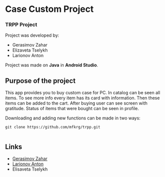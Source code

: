 #   Case Custom Project
### TRPP Project


Project was developed by:
- Gerasimov Zahar
- Elizaveta Tselykh
- Larionov Anton

Project was made on ****Java**** in ****Android Studio****.



## Purpose of the project

This app provides you to buy custom case for PC. In catalog can be seen all items. To see more info every item has its card with information. Then these items can be added to the cart. After buying user can see screen with gratitude. Status of items that were bought can be seen in profile. 

Downloading and adding new functions can be made in two ways:

```commandline
git clone https://github.com/mfkrg/trpp.git
```

<p align="center">
<img href="https://pasteboard.co/r5xNkWmXlxDT.png">


## Links
- [Gerasimov Zahar](https://github.com/mfkrg)
- [Larionov Anton](https://github.com/payne3105)
- Elisaveta Tselykh
